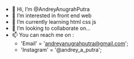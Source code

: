 - 👋 Hi, I’m @AndreyAnugrahPutra
- 👀 I’m interested in front end web
- 🌱 I’m currently learning html css js
- 💞️ I’m looking to collaborate on...
- 📫 You can reach me on :
  - 'Email' = 'andreyanugrahputra@gmail.com';
  - 'Instagram' = '@andrey_a_putra';

<!---
AndreyAnugrahPutra/AndreyAnugrahPutra is a ✨ special ✨ repository because its `README.md` (this file) appears on your GitHub profile.
You can click the Preview link to take a look at your changes.
--->
